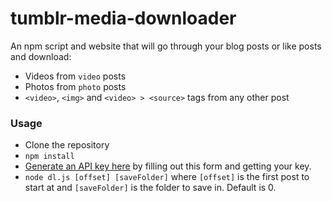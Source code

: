 # tumblr-media-downloader

An npm script and website that will go through your blog posts or like posts and download:

* Videos from `video` posts
* Photos from `photo` posts
* `<video>`, `<img>` and `<video> > <source>` tags from any other post

### Usage

* Clone the repository
* `npm install`
* [Generate an API key here](https://www.tumblr.com/oauth/apps) by filling out this form and getting your key.
* `node dl.js [offset] [saveFolder]` where `[offset]` is the first post to start at and `[saveFolder]` is the folder to save in. Default is 0.